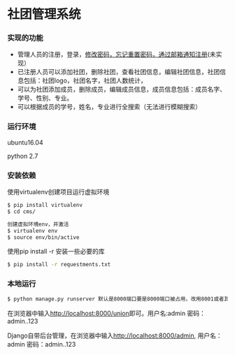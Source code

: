 # 社团管理系统

### 实现的功能
* 管理人员的注册，登录，[修改密码，忘记重置密码，通过邮箱通知注册]()(未实现）
* 已注册人员可以添加社团，删除社团，查看社团信息，编辑社团信息，社团信息包括：社团logo，社团名字，社团人数统计，
* 可以为社团添加成员，删除成员，编辑成员信息，成员信息包括：成员名字、学号、性别、专业。
*  可以根据成员的学号，姓名，专业进行全搜索（无法进行模糊搜索）

### 运行环境
ubuntu16.04


python 2.7

### 安装依赖
使用virtualenv创建项目运行虚拟环境
```bash
$ pip install virtualenv
$ cd cms/

创建虚拟环境env，并激活
$ virtualenv env
$ source env/bin/active
```
使用pip install -r 安装一些必要的库
```bash
$ pip install -r requestments.txt
```

### 本地运行
```bash
$ python manage.py runserver 默认是8000端口要是8000端口被占用，改用8001或者其他没被占用的端口
```
在浏览器中输入[http://localhost:8000/union]()即可。用户名:admin  密码：admin..123

Django自带后台管理，在浏览器中输入[http://localhost:8000/admin](), 用户名：admin 密码：admin..123
